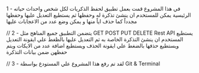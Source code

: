1 - في هذا المشروع قمت بعمل تطبيق لحفظ الذكريات لكل شخص واحداث حياته الرئيسية
يمكن للمستخدم ان ينشئ تذكرة له وحفظها ثم يستطيع التعديل عليها وحفظها مجدداً كما حذف اياً منها و يمكن وضع عدد من الاعجابات عليها

//
2 - يتضمن التطبيق جميع المناهج مثل
GET POST PUT DELETE
Rest API
يستطيع المستخدم ان ينشئ التذكرة الخاصة به ثم التعديل عليها بالظغط علي
ايقونة التعديل ويستطيع حذفها بالضغط علي ايقونة الحذف
ويستطيع اضافة عدد من الايكات ويتم حفظهن ضمن بيانات التذكرة

//
3 - لقد تم رفع هذا المشروع علي المستودع بواسطة
Git & Terminal
